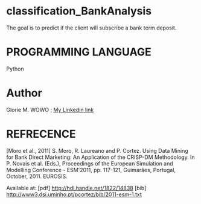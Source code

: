 # classification_BankAnalysis
 The  goal is to predict if the client will subscribe a bank term deposit.
 
 # PROGRAMMING LANGUAGE
 Python


# Author
Glorie M. WOWO ; [My Linkedin link](https://cm.linkedin.com/in/glorie-metsa-wowo-97642211b)

# REFRECENCE 
 [Moro et al., 2011] S. Moro, R. Laureano and P. Cortez. Using Data Mining for Bank Direct Marketing: An Application of the CRISP-DM Methodology. 
  In P. Novais et al. (Eds.), Proceedings of the European Simulation and Modelling Conference - ESM'2011, pp. 117-121, Guimarães, Portugal, October, 2011. EUROSIS.

  Available at: [pdf] http://hdl.handle.net/1822/14838
                [bib] http://www3.dsi.uminho.pt/pcortez/bib/2011-esm-1.txt
                
                
               
